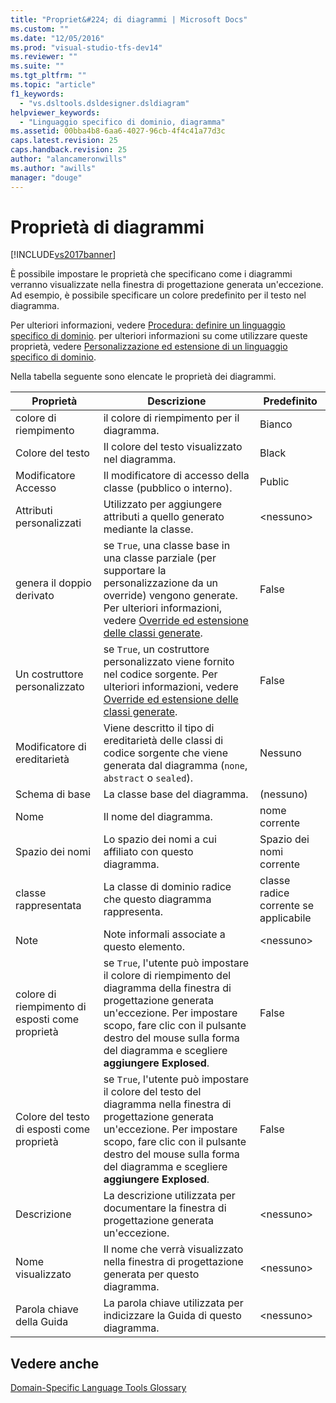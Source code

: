```yaml
---
title: "Propriet&#224; di diagrammi | Microsoft Docs"
ms.custom: ""
ms.date: "12/05/2016"
ms.prod: "visual-studio-tfs-dev14"
ms.reviewer: ""
ms.suite: ""
ms.tgt_pltfrm: ""
ms.topic: "article"
f1_keywords: 
  - "vs.dsltools.dsldesigner.dsldiagram"
helpviewer_keywords: 
  - "Linguaggio specifico di dominio, diagramma"
ms.assetid: 00bba4b8-6aa6-4027-96cb-4f4c41a77d3c
caps.latest.revision: 25
caps.handback.revision: 25
author: "alancameronwills"
ms.author: "awills"
manager: "douge"
---
```

# Propriet&#224; di diagrammi
[!INCLUDE[vs2017banner](../code-quality/includes/vs2017banner.md)]

È possibile impostare le proprietà che specificano come i diagrammi verranno visualizzate nella finestra di progettazione generata un'eccezione.  Ad esempio, è possibile specificare un colore predefinito per il testo nel diagramma.  
  
 Per ulteriori informazioni, vedere [Procedura: definire un linguaggio specifico di dominio](../modeling/how-to-define-a-domain-specific-language.md).  per ulteriori informazioni su come utilizzare queste proprietà, vedere [Personalizzazione ed estensione di un linguaggio specifico di dominio](../modeling/customizing-and-extending-a-domain-specific-language.md).  
  
 Nella tabella seguente sono elencate le proprietà dei diagrammi.  
  
|Proprietà|Descrizione|Predefinito|  
|---------------|-----------------|-----------------|  
|colore di riempimento|il colore di riempimento per il diagramma.|Bianco|  
|Colore del testo|Il colore del testo visualizzato nel diagramma.|Black|  
|Modificatore Accesso|Il modificatore di accesso della classe \(pubblico o interno\).|Public|  
|Attributi personalizzati|Utilizzato per aggiungere attributi a quello generato mediante la classe.|\<nessuno\>|  
|genera il doppio derivato|se `True`, una classe base in una classe parziale \(per supportare la personalizzazione da un override\) vengono generate.  Per ulteriori informazioni, vedere [Override ed estensione delle classi generate](../modeling/overriding-and-extending-the-generated-classes.md).|False|  
|Un costruttore personalizzato|se `True`, un costruttore personalizzato viene fornito nel codice sorgente.  Per ulteriori informazioni, vedere [Override ed estensione delle classi generate](../modeling/overriding-and-extending-the-generated-classes.md).|False|  
|Modificatore di ereditarietà|Viene descritto il tipo di ereditarietà delle classi di codice sorgente che viene generata dal diagramma \(`none`,  `abstract` o  `sealed`\).|Nessuno|  
|Schema di base|La classe base del diagramma.|\(nessuno\)|  
|Nome|Il nome del diagramma.|nome corrente|  
|Spazio dei nomi|Lo spazio dei nomi a cui affiliato con questo diagramma.|Spazio dei nomi corrente|  
|classe rappresentata|La classe di dominio radice che questo diagramma rappresenta.|classe radice corrente se applicabile|  
|Note|Note informali associate a questo elemento.|\<nessuno\>|  
|colore di riempimento di esposti come proprietà|se `True`, l'utente può impostare il colore di riempimento del diagramma della finestra di progettazione generata un'eccezione.  Per impostare scopo, fare clic con il pulsante destro del mouse sulla forma del diagramma e scegliere **aggiungere Explosed**.|False|  
|Colore del testo di esposti come proprietà|se `True`, l'utente può impostare il colore del testo del diagramma nella finestra di progettazione generata un'eccezione.  Per impostare scopo, fare clic con il pulsante destro del mouse sulla forma del diagramma e scegliere **aggiungere Explosed**.|False|  
|Descrizione|La descrizione utilizzata per documentare la finestra di progettazione generata un'eccezione.|\<nessuno\>|  
|Nome visualizzato|Il nome che verrà visualizzato nella finestra di progettazione generata per questo diagramma.|\<nessuno\>|  
|Parola chiave della Guida|La parola chiave utilizzata per indicizzare la Guida di questo diagramma.|\<nessuno\>|  
  
## Vedere anche  
 [Domain\-Specific Language Tools Glossary](http://msdn.microsoft.com/it-it/ca5e84cb-a315-465c-be24-76aa3df276aa)